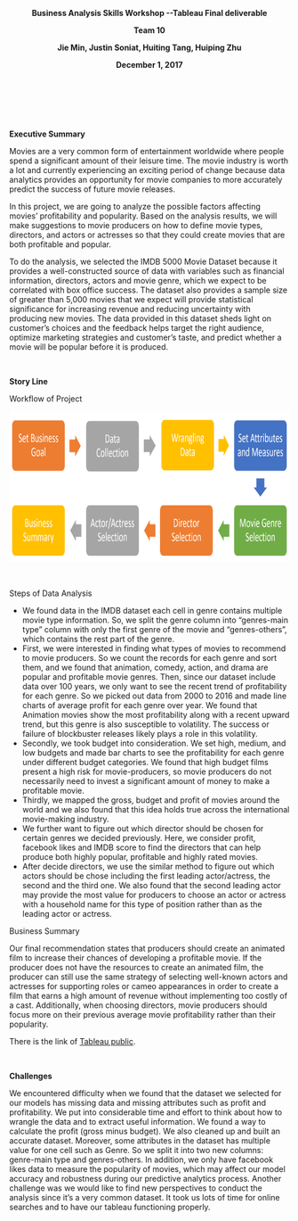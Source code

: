 <p align="center">
  <b> </b><br>
<p align="center">
  <b>  </b><br>
<p align="center">
  <b>  </b><br>
<p align="center">
  <b>Business Analysis Skills Workshop  --Tableau Final deliverable</b><br>
<p align="center">
  <b>Team 10</b><br>
<p align="center">
  <b>Jie Min, Justin Soniat, Huiting Tang, Huiping Zhu</b><br>
<p align="center">
  <b>December 1, 2017 </b><br>
<p align="center">
  <b> </b><br>
<p align="center">
  <b>  </b><br>
<p align="center">
  <b>  </b><br>

**Executive Summary**

Movies are a very common form of entertainment worldwide where people spend a significant amount of their leisure time. The movie industry is worth a lot and currently experiencing an exciting period of change because data analytics provides an opportunity for movie companies to more accurately predict the success of future movie releases. 

In this project, we are going to analyze the possible factors affecting movies’ profitability and popularity. Based on the analysis results, we will make suggestions to movie producers on how to define movie types, directors, and actors or actresses so that they could create movies that are both profitable and popular.

To do the analysis, we selected the IMDB 5000 Movie Dataset because it provides a well-constructed source of data with variables such as financial information, directors, actors and movie genre, which we expect to be correlated with box office success. The dataset also provides a sample size of greater than 5,000 movies that we expect will provide statistical significance for increasing revenue and reducing uncertainty with producing new movies. The data provided in this dataset sheds light on customer’s choices and the feedback helps target the right audience, optimize marketing strategies and customer’s taste, and predict whether a movie will be popular before it is produced.

<p align="center">
  <b> </b><br>
 
**Story Line**

Workflow of Project

<p align="center">
  <img width="950" height="270" src="https://github.com/HuipingZhu/Tableau-Final-Project/blob/master/workflow.png">
</p>


<p align="center">
  <b> </b><br>

Steps of Data Analysis

- We found data in the IMDB dataset each cell in genre contains multiple movie type information. So, we split the genre column into “genres-main type” column with only the first genre of the movie and “genres-others”, which contains the rest part of the genre.
- First, we were interested in finding what types of movies to recommend to movie producers. So we count the records for each genre and sort them, and we found that animation, comedy, action, and drama are popular and profitable movie genres. Then, since our dataset include data over 100 years, we only want to see the recent trend of profitability for each genre. So we picked out data from 2000 to 2016 and made line charts of average profit for each genre over year. We found that Animation movies show the most profitability along with a recent upward trend, but this genre is also susceptible to volatility. The success or failure of blockbuster releases likely plays a role in this volatility.
- Secondly, we took budget into consideration. We set high, medium, and low budgets and made bar charts to see the profitability for each genre under different budget categories. We found that high budget films present a high risk for movie-producers, so movie producers do not necessarily need to invest a significant amount of money to make a profitable movie.
- Thirdly, we mapped the gross, budget and profit of movies around the world and we also found that this idea holds true across the international movie-making industry. 
- We further want to figure out which director should be chosen for certain genres we decided previously. Here, we consider profit, facebook likes and IMDB score to find the directors that can help produce both highly popular, profitable and highly rated movies.
- After decide directors, we use the similar method to figure out which actors should be chose including the first leading actor/actress, the second and the third one. We also found that the second leading actor may provide the most value for producers to choose an actor or actress with a household name for this type of position rather than as the leading actor or actress.


Business Summary

Our final recommendation states that producers should create an animated film to increase their chances of developing a profitable movie. If the producer does not have the resources to create an animated film, the producer can still use the same strategy of selecting well-known actors and actresses for supporting roles or cameo appearances in order to create a film that earns a high amount of revenue without implementing too costly of a cast. Additionally, when choosing directors, movie producers should focus more on their previous average movie profitability rather than their popularity. 

There is the link of [Tableau public](https://public.tableau.com/shared/8JPSBRXC9?:display_count=yes).



<p align="center">
  <b> </b><br>

**Challenges**

We encountered difficulty when we found that the dataset we selected for our models has missing data and missing attributes such as profit and profitability. We put into considerable time and effort to think about how to wrangle the data and to extract useful information. We found a way to calculate the profit (gross minus budget). We also cleaned  up and built an accurate dataset. Moreover, some attributes in the dataset has multiple value for one cell such as Genre. So we split it into two new columns: genre-main type and genres-others.  In addition, we only have facebook likes data to measure the popularity of movies, which may affect our model accuracy and robustness during our predictive analytics process. Another challenge was we would like to find new perspectives to conduct the analysis since it’s a very common dataset. It took us lots of time for online searches and to have our tableau functioning properly.
